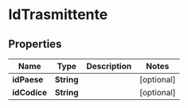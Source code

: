 

# IdTrasmittente


## Properties

| Name | Type | Description | Notes |
|------------ | ------------- | ------------- | -------------|
|**idPaese** | **String** |  |  [optional] |
|**idCodice** | **String** |  |  [optional] |



